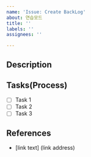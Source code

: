 ```yaml
---
name: 'Issue: Create BackLog'
about: 연습모드
title: ''
labels: ''
assignees: ''

---
```


## Description

<!--
당신이 할 일에 대한 설명을 꼭 작성해주세요.
주의사항
- 당신이 하지 않는다고 가정하고 설명할 것
- 중학교 2학년이 이해할 정도로 상세히 설명할 것
-->

## Tasks(Process)

- [ ] Task 1
- [ ] Task 2
- [ ] Task 3

## References

- [link text] (link address)
